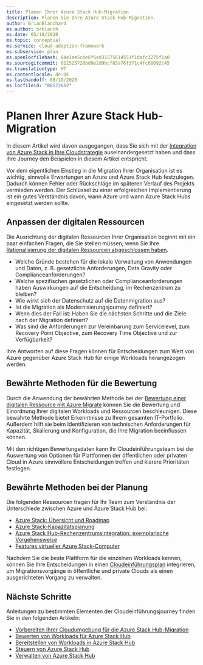 ```yaml
---
title: Planen Ihrer Azure Stack Hub-Migration
description: Planen Sie Ihre Azure Stack Hub-Migration.
author: BrianBlanchard
ms.author: brblanch
ms.date: 05/19/2020
ms.topic: conceptual
ms.service: cloud-adoption-framework
ms.subservice: plan
ms.openlocfilehash: 64e1ae5cbe6f6ed31575614551f1dafc3275f1a0
ms.sourcegitcommit: 011525720bd9e2d9bcf03a76f371c4fc68092c45
ms.translationtype: HT
ms.contentlocale: de-DE
ms.lasthandoff: 08/18/2020
ms.locfileid: "88572662"
---
```

# <a name="plan-your-azure-stack-hub-migration"></a>Planen Ihrer Azure Stack Hub-Migration

In diesem Artikel wird davon ausgegangen, dass Sie sich mit der [Integration von Azure Stack in Ihre Cloudstrategie](./index.md) auseinandergesetzt haben und dass Ihre Journey den Beispielen in diesem Artikel entspricht.

Vor dem eigentlichen Einstieg in die Migration Ihrer Organisation ist es wichtig, sinnvolle Erwartungen an Azure und Azure Stack Hub festzulegen. Dadurch können Fehler oder Rückschläge im späteren Verlauf des Projekts vermieden werden. Der Schlüssel zu einer erfolgreichen Implementierung ist ein gutes Verständnis davon, wann Azure und wann Azure Stack Hubs eingesetzt werden sollte.

## <a name="digital-estate-alignment"></a>Anpassen der digitalen Ressourcen

Die Ausrichtung der digitalen Ressourcen Ihrer Organisation beginnt mit ein paar einfachen Fragen, die Sie stellen müssen, wenn Sie Ihre [Rationalisierung der digitalen Ressourcen abgeschlossen haben](../../digital-estate/index.md).

- Welche Gründe bestehen für die lokale Verwaltung von Anwendungen und Daten, z. B. gesetzliche Anforderungen, Data Gravity oder Complianceanforderungen?
- Welche spezifischen gesetzlichen oder Complianceanforderungen haben Auswirkungen auf die Entscheidung, im Rechenzentrum zu bleiben?
- Wie wirkt sich der Datenschutz auf die Datenmigration aus?
- Ist die Migration als Modernisierungsjourney definiert?
- Wenn dies der Fall ist: Haben Sie die nächsten Schritte und die Ziele nach der Migration definiert?
- Was sind die Anforderungen zur Vereinbarung zum Servicelevel, zum Recovery Point Objective, zum Recovery Time Objective und zur Verfügbarkeit?

Ihre Antworten auf diese Fragen können für Entscheidungen zum Wert von Azure gegenüber Azure Stack Hub für einige Workloads herangezogen werden.

## <a name="assessment-best-practices"></a>Bewährte Methoden für die Bewertung

Durch die Anwendung der bewährten Methode bei der [Bewertung einer digitalen Ressource mit Azure Migrate](../../plan/contoso-migration-assessment.md) können Sie die Bewertung und Einordnung Ihrer digitalen Workloads und Ressourcen beschleunigen. Diese bewährte Methode bietet Erkenntnisse zu Ihrem gesamten IT-Portfolio. Außerdem hilft sie beim Identifizieren von technischen Anforderungen für Kapazität, Skalierung und Konfiguration, die Ihre Migration beeinflussen können.

Mit den richtigen Bewertungsdaten kann Ihr Cloudeinführungsteam bei der Auswertung von Optionen für Plattformen der öffentlichen oder privaten Cloud in Azure sinnvollere Entscheidungen treffen und klarere Prioritäten festlegen.

## <a name="planning-best-practices"></a>Bewährte Methoden bei der Planung

Die folgenden Ressourcen tragen für Ihr Team zum Verständnis der Unterschiede zwischen Azure und Azure Stack Hub bei:

- [Azure Stack: Übersicht und Roadmap](https://azure.microsoft.com/resources/videos/ignite-2018-azure-stack-overview-and-roadmap/)
- [Azure Stack-Kapazitätsplanung](/azure/azure-stack/capacity-planning)
- [Azure Stack Hub-Rechenzentrumsintegration: exemplarische Vorgehensweise](/azure-stack/operator/azure-stack-customer-journey)
- [Features virtueller Azure Stack-Computer](/azure-stack/user/azure-stack-vm-considerations?view=azs-1910)

Nachdem Sie die beste Plattform für die einzelnen Workloads kennen, können Sie Ihre Entscheidungen in einen [Cloudeinführungsplan](../../plan/template.md) integrieren, um Migrationsvorgänge in öffentliche und private Clouds als einen ausgerichteten Vorgang zu verwalten.

## <a name="next-steps"></a>Nächste Schritte

Anleitungen zu bestimmten Elementen der Cloudeinführungsjourney finden Sie in den folgenden Artikeln:

- [Vorbereiten Ihrer Cloudumgebung für die Azure Stack Hub-Migration](./ready.md)
- [Bewerten von Workloads für Azure Stack Hub](./migrate-assess.md)
- [Bereitstellen von Workloads in Azure Stack Hub](./migrate-deploy.md)
- [Steuern von Azure Stack Hub](./govern.md)
- [Verwalten von Azure Stack Hub](./manage.md)
